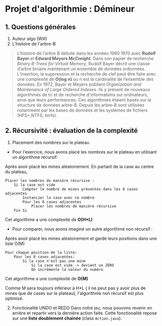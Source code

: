 # Projet d'algorithmie : Démineur
## 1. Questions générales
1. Auteur algo (Will)
2. L'histoire de l'arbre-B
> L'histoire de l'arbre B débute dans les années 1960 1970 avec **Rudolf Bayer** et **Edward Meyers McCreight**. Dans son papier de recherche *Binary B-Trees for Virtual Memory*, Rudolf Bayer  décrit une classe d’arbre binaire maintenant un ensemble de données ordonnées. L’insertion, la suppression et la recherche de clef peut être faite avec une complexité de **O(log n)** ou n est la cardinalité de l’ensemble des données.
En 1972, Bayer et Meyers publient *Organization and Maintenance of Large Ordered Indexes*. Ils y présent de nouveaux algorithmes de tri et de recherche d’informations sur ordinateurs, ainsi que leurs performances. Ces algorithmes étaient basés sur la structure de données arbre-B.
Depuis les arbre-B sont utilisées notamment par les bases de données et les systèmes de fichiers (HFS+,NTFS, btrfs).


## 2. Récursivité : évaluation de la complexité
1. Placement des nombres sur le plateau
- Pour l'exercice, nous avons placé les nombres sur le plateau en utilisant un algorithme récursif:

Après avoir placé les mines aléatoirement. En partant de la case au centre du plateau,
```
Placer les nombres de manière récursive :
    Si la case est vide
        Compter le nombre de mines présentes dans les 8 cases adjacentes
        Instancier la case avec ce nombre
        Pour les 8 cases adjacentes
            Placer les nombres de manière récursive
    Fin Si
```
Cet algorithme a une complexité de **O(H*L)**

- Pour comparer, nous avons imaginé un autre algorithme non récursif :

Après avoir placé les mines aléatoirement et gardé leurs positions dans une liste O(M)
```
Pour chaque position de la liste:
    Pour les 8 cases adjacentes:
        Si la case n'est pas une mine
            Si la case est vide -> devient un ZERO
            On incrémente la valeur du numéro
```
Cet algorithme a une complexité de **O(M)**

Comme M sera toujours inferieur à H*L ( il ne peut pas y avoir plus de mines que de cases sur le plateau), l'algorithme non récursif est plus optimisé.

2. Fonctionalité UNDO et REDO
Dans notre jeu, nous pouvons revenir en arrière et repartir vers la dernière action faite. Cette fonctionalité repose sur une **liste doublement chainée** (class `Action.java`).
